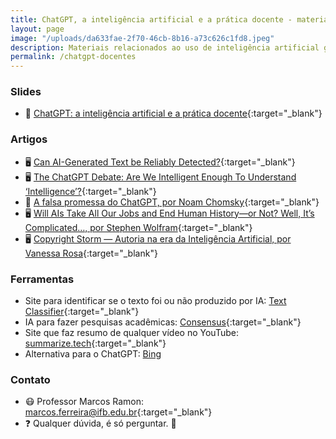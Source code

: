 ```yaml
---
title: ChatGPT, a inteligência artificial e a prática docente - materiais e links
layout: page
image: "/uploads/da633fae-2f70-46cb-8b16-a73c626c1fd8.jpeg"
description: Materiais relacionados ao uso de inteligência artificial generativa na docência
permalink: /chatgpt-docentes
---
```


### Slides

- 📑 [ChatGPT: a inteligência artificial e a prática docente](https://docs.google.com/presentation/d/e/2PACX-1vTyAaT_s5AvWJMUV0Z-U8R4SZxaH3f5GPRKRkn_UBFHc4MHr4N6bthEeMmYhhxfhSdI6-21KG9bkkWT/pub?start=false&loop=false&delayms=3000){:target="_blank"}

### Artigos

- 🖥️ [Can AI-Generated Text be Reliably Detected?](https://arxiv.org/abs/2303.11156){:target="_blank"}
- 🖥️ [The ChatGPT Debate: Are We Intelligent Enough To Understand ‘Intelligence’?](https://www.forbes.com/sites/gabrielasilva/2023/03/14/the-chatgpt-debate-are-we-intelligent-enough-to-understand-intelligence/?sh=1ae5544784f2){:target="_blank"}
- 📄 [A falsa promessa do ChatGPT, por Noam Chomsky](https://edisciplinas.usp.br/pluginfile.php/7614945/mod_resource/content/1/Noam%20Chomsky_%20A%20falsa%20promessa%20do%20ChatGPT%20-%2010_03_2023%20-%20Tec%20-%20Folha.pdf){:target="_blank"}
- 🖥️ [Will AIs Take All Our Jobs and End Human History—or Not? Well, It’s Complicated…, por Stephen Wolfram](https://writings.stephenwolfram.com/2023/03/will-ais-take-all-our-jobs-and-end-human-history-or-not-well-its-complicated/){:target="_blank"}
- 🖥️ [Copyright Storm — Autoria na era da Inteligência Artificial, por Vanessa Rosa](https://va2rosa.medium.com/copyright-storm-autoria-na-era-da-intelig%C3%AAncia-artificial-2faf9e07994){:target="_blank"}

### Ferramentas

- Site para identificar se o texto foi ou não produzido por IA: [Text Classifier](https://platform.openai.com/ai-text-classifier){:target="_blank"}
- IA para fazer pesquisas acadêmicas: [Consensus](https://consensus.app/){:target="_blank"}
- Site que faz resumo de qualquer vídeo no YouTube: [summarize.tech](https://www.summarize.tech/){:target="_blank"}
- Alternativa para o ChatGPT: [Bing](https://www.microsoft.com/pt-br/bing?form=MW00X7&ef_id=_k_CjwKCAjwp6CkBhB_EiwAlQVyxTwdchYcQnVgCrQyWZrNF62IT7op3ra2z20qYTS3GaLQFMTAbILV7BoCmlcQAvD_BwE_k_&OCID=AIDcmmbbujrrla_SEM__k_CjwKCAjwp6CkBhB_EiwAlQVyxTwdchYcQnVgCrQyWZrNF62IT7op3ra2z20qYTS3GaLQFMTAbILV7BoCmlcQAvD_BwE_k_&gclid=CjwKCAjwp6CkBhB_EiwAlQVyxTwdchYcQnVgCrQyWZrNF62IT7op3ra2z20qYTS3GaLQFMTAbILV7BoCmlcQAvD_BwE&ch)

### Contato
- 😷 Professor Marcos Ramon: [marcos.ferreira@ifb.edu.br](mailto:marcos.ferreira@ifb.edu.br){:target="_blank"}
- ❓ Qualquer dúvida, é só perguntar. 🤔
